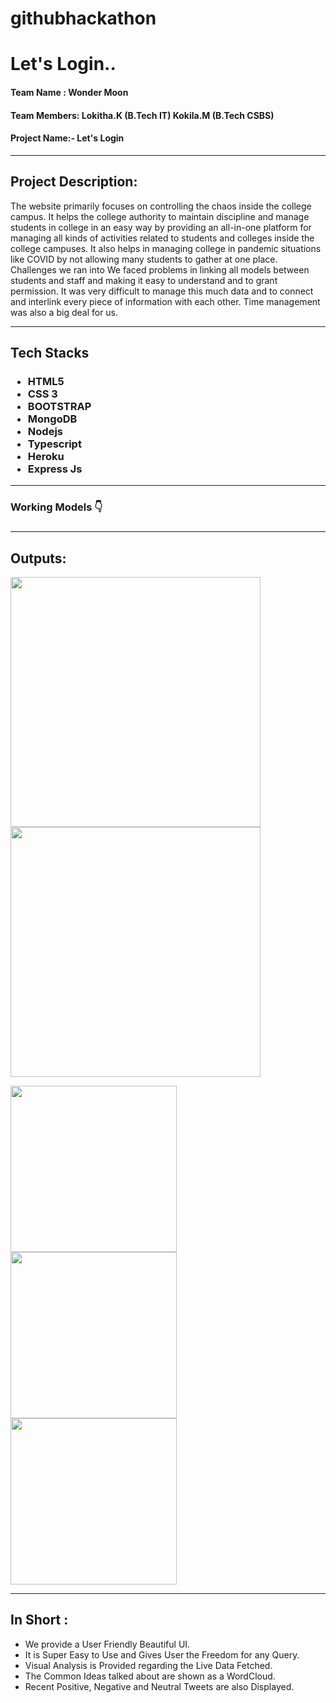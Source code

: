 # githubhackathon
<h1>Let's Login..</h1></a>

<h4>Team Name : Wonder Moon</h4>
<h4>Team Members: Lokitha.K (B.Tech IT)
                  Kokila.M (B.Tech CSBS)
</h4>
<h4> Project Name:- Let's Login</h4>
<hr>
<h2>Project Description:</h2>
<p>
  The website primarily focuses on controlling the chaos inside the college campus. It helps the college authority to maintain discipline and manage students in college in an easy way by providing an all-in-one platform for managing all kinds of activities related to students and colleges inside the college campuses. It also helps in managing college in pandemic situations like COVID by not allowing many students to gather at one place.
Challenges we ran into
We faced problems in linking all models between students and staff and making it easy to understand and to grant permission.
It was very difficult to manage this much data and to connect and interlink every piece of information with each other.
Time management was also a big deal for us.
</p>
<hr>
<h2>Tech Stacks</h2>
<h3>
<ul>
  <li>HTML5</li>
  <li>CSS 3</li>
  <li>BOOTSTRAP</li>
  <li>MongoDB</li>
  <li>Nodejs</li>
  <li>Typescript</li>
  <li>Heroku</li>
  <li>Express Js</li>
  </ul>
</h3>
<hr>
<h3>Working Models 👇<h3>
  
<hr>
<h2>Outputs:</h2>

<img src = "README_Resources/image1.jpeg" width= "400" > <span>  <img src = "README_Resources/image2.jpeg" width= "400" >

<img src = "README_Resources/image3.jpeg" width= "266" > <span><img src = "README_Resources/image4.jpeg" width= "266" > <span>  <img src = "README_Resources/image5.jpeg" width= "266" >
<hr>
<h2>In Short :</h2>
<ul>
<li> We provide a User Friendly Beautiful UI.</li>
<li> It is Super Easy to Use and Gives User the Freedom for any Query.</li>
<li> Visual Analysis is Provided regarding the Live Data Fetched.</li>
<li> The Common Ideas talked about are shown as a WordCloud.</li>
<li> Recent Positive, Negative and Neutral Tweets are also Displayed.</li></ul>
